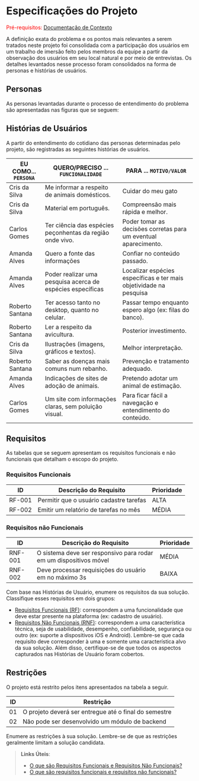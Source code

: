 # Especificações do Projeto

<span style="color:red">Pré-requisitos: <a href="1-Documentação de Contexto.md"> Documentação de Contexto</a></span>

A definição exata do problema e os pontos mais relevantes a serem tratados neste projeto foi consolidada com a participação dos usuários em um trabalho de imersão feito pelos membros da equipe a partir da observação dos usuários em seu local natural e por meio de entrevistas. Os detalhes levantados nesse processo foram consolidados na forma de personas e histórias de usuários.

## Personas

As personas levantadas durante o processo de entendimento do problema são apresentadas nas figuras que se seguem:	

## Histórias de Usuários

A partir do entendimento do cotidiano das personas determinadas pelo projeto, são registradas as seguintes histórias de usuários.


|EU COMO... `PERSONA`|      QUERO/PRECISO ... `FUNCIONALIDADE`                  |  PARA ... `MOTIVO/VALOR`                                         |
|--------------------|----------------------------------------------------------|------------------------------------------------------------------|
|   Cris da Silva    |Me informar a respeito de animais domésticos.             |Cuidar do meu gato                                                |
|   Cris da Silva    |Material em português.                                    |Compreensão mais rápida e melhor.                                 |
|   Carlos Gomes     |Ter ciência das espécies peçonhentas da região onde vivo. |Poder tomar as decisões corretas para um eventual aparecimento.   |
|   Amanda Alves     |Quero a fonte das informações|Confiar no conteúdo passado.|Confiar no conteúdo passado.                                      |
|   Amanda Alves     |Poder realizar uma pesquisa acerca de espécies específicas|Localizar espécies específicas e ter mais objetividade na pesquisa|
|   Roberto Santana  |Ter acesso tanto no desktop, quanto no celular.           |Passar tempo enquanto espero algo (ex: filas do banco).           |
|   Roberto Santana  |Ler a respeito da avicultura.                             |Posterior investimento.                                           |
|   Cris da Silva    |Ilustrações (imagens, gráficos e textos).                 |Melhor interpretação.                                             |
|   Roberto Santana  |Saber as doenças mais comuns num rebanho.                 |Prevenção e tratamento adequado.                                  |
|   Amanda Alves     |Indicações de sites de adoção de animais.                 |Pretendo adotar um animal de estimação.                           |
|   Carlos Gomes     |Um site com informações claras, sem poluição visual.      |Para ficar fácil a navegação e entendimento do conteúdo.          |

## Requisitos

As tabelas que se seguem apresentam os requisitos funcionais e não funcionais que detalham o escopo do projeto.

### Requisitos Funcionais

|ID    | Descrição do Requisito  | Prioridade |
|------|-----------------------------------------|----|
|RF-001| Permitir que o usuário cadastre tarefas | ALTA | 
|RF-002| Emitir um relatório de tarefas no mês   | MÉDIA |


### Requisitos não Funcionais

|ID     | Descrição do Requisito  |Prioridade |
|-------|-------------------------|----|
|RNF-001| O sistema deve ser responsivo para rodar em um dispositivos móvel | MÉDIA | 
|RNF-002| Deve processar requisições do usuário em no máximo 3s |  BAIXA | 

Com base nas Histórias de Usuário, enumere os requisitos da sua solução. Classifique esses requisitos em dois grupos:

- [Requisitos Funcionais
 (RF)](https://pt.wikipedia.org/wiki/Requisito_funcional):
 correspondem a uma funcionalidade que deve estar presente na
  plataforma (ex: cadastro de usuário).
- [Requisitos Não Funcionais
  (RNF)](https://pt.wikipedia.org/wiki/Requisito_n%C3%A3o_funcional):
  correspondem a uma característica técnica, seja de usabilidade,
  desempenho, confiabilidade, segurança ou outro (ex: suporte a
  dispositivos iOS e Android).
Lembre-se que cada requisito deve corresponder à uma e somente uma
característica alvo da sua solução. Além disso, certifique-se de que
todos os aspectos capturados nas Histórias de Usuário foram cobertos.

## Restrições

O projeto está restrito pelos itens apresentados na tabela a seguir.

|ID| Restrição                                             |
|--|-------------------------------------------------------|
|01| O projeto deverá ser entregue até o final do semestre |
|02| Não pode ser desenvolvido um módulo de backend        |


Enumere as restrições à sua solução. Lembre-se de que as restrições geralmente limitam a solução candidata.

> **Links Úteis**:
> - [O que são Requisitos Funcionais e Requisitos Não Funcionais?](https://codificar.com.br/requisitos-funcionais-nao-funcionais/)
> - [O que são requisitos funcionais e requisitos não funcionais?](https://analisederequisitos.com.br/requisitos-funcionais-e-requisitos-nao-funcionais-o-que-sao/)
